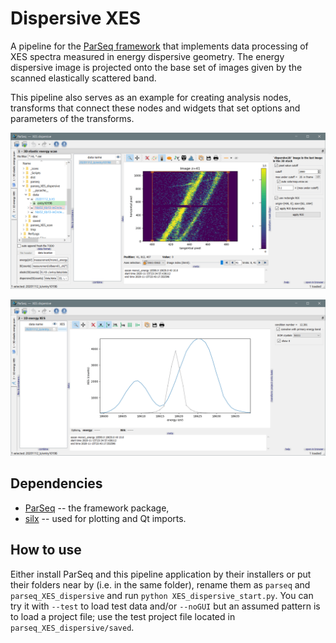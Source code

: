 Dispersive XES
==============

A pipeline for the [ParSeq framework](https://github.com/kklmn/ParSeq) that
implements data processing of XES spectra measured in energy dispersive
geometry. The energy dispersive image is projected onto the base set of images
given by the scanned elastically scattered band.

This pipeline also serves as an example for creating analysis nodes, transforms
that connect these nodes and widgets that set options and parameters of the
transforms.

<p align="center">
  <img src="doc/_images/node1.png" width=1200 />
</p>
<p align="center">
  <img src="doc/_images/node2.png" width=1200 />
</p>

Dependencies
------------

* [ParSeq](https://github.com/kklmn/ParSeq) -- the framework package,
* [silx](https://github.com/silx-kit/silx) -- used for plotting and Qt imports.

How to use
----------

Either install ParSeq and this pipeline application by their installers or put
their folders near by (i.e. in the same folder), rename them as `parseq` and
`parseq_XES_dispersive` and run `python XES_dispersive_start.py`. You can try
it with `--test` to load test data and/or `--noGUI` but an assumed pattern is
to load a project file; use the test project file located in
`parseq_XES_dispersive/saved`.